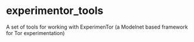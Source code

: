 experimentor_tools
==================

A set of tools for working with ExperimenTor (a Modelnet based framework for Tor experimentation)
